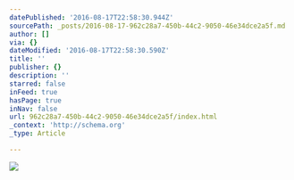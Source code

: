```yaml
---
datePublished: '2016-08-17T22:58:30.944Z'
sourcePath: _posts/2016-08-17-962c28a7-450b-44c2-9050-46e34dce2a5f.md
author: []
via: {}
dateModified: '2016-08-17T22:58:30.590Z'
title: ''
publisher: {}
description: ''
starred: false
inFeed: true
hasPage: true
inNav: false
url: 962c28a7-450b-44c2-9050-46e34dce2a5f/index.html
_context: 'http://schema.org'
_type: Article

---
```

![](https://the-grid-user-content.s3-us-west-2.amazonaws.com/87fa81cc-489f-4a0a-aaaf-8232255d3580.jpg)